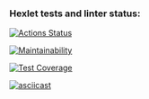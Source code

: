 ### Hexlet tests and linter status:
[![Actions Status](https://github.com/martynovas/java-project-lvl1/workflows/hexlet-check/badge.svg)](https://github.com/martynovas/java-project-lvl1/actions)

[![Maintainability](https://api.codeclimate.com/v1/badges/570d19c7b86b4f1a8c3a/maintainability)](https://codeclimate.com/github/martynovas/java-project-lvl1/maintainability)

[![Test Coverage](https://api.codeclimate.com/v1/badges/570d19c7b86b4f1a8c3a/test_coverage)](https://codeclimate.com/github/martynovas/java-project-lvl1/test_coverage)

[![asciicast](https://asciinema.org/a/kmWK0oGZAJtZySWzTCh2bFnxM.svg)](https://asciinema.org/a/kmWK0oGZAJtZySWzTCh2bFnxM)
